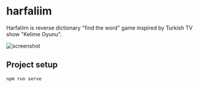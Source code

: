 # harfaliim

Harfaliim is reverse dictionary "find the word" game inspired by Turkish TV show "Kelime Oyunu".

![screenshot](https://i.ibb.co/zXyrYNp/Screenshot-2020-06-02-at-21-01-24.png)

## Project setup
```
npm run serve
```
